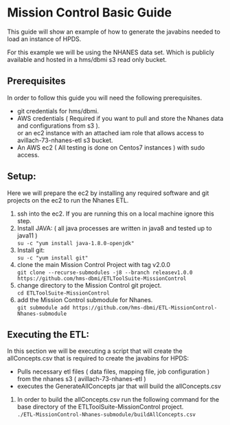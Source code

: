 # Mission Control Basic Guide

This guide will show an example of how to generate the javabins needed to load an instance of HPDS.

For this example we will be using the NHANES data set.  Which is publicly available and hosted in a hms/dbmi s3 read only bucket.

## Prerequisites
In order to follow this guide you will need the following prerequisites.

* git credentials for hms/dbmi.
* AWS credentials ( Required if you want to pull and store the Nhanes data and configurations from s3 ).  
  or an ec2 instance with an attached iam role that allows access to avillach-73-nhanes-etl s3 bucket.
* An AWS ec2 ( All testing is done on Centos7 instances ) with sudo access.

## Setup:
Here we will prepare the ec2 by installing any required software and git projects on the ec2 to run the Nhanes ETL.

1.  ssh into the ec2.  If you are running this on a local machine ignore this step.
2.  Install JAVA:  ( all java processes are written in java8 and tested up to java11 )  
`su -c "yum install java-1.8.0-openjdk"`
3.  Install git:  
`su -c "yum install git"`
4.  clone the main Mission Control Project with tag v2.0.0  
`git clone --recurse-submodules -j8 --branch releasev1.0.0 https://github.com/hms-dbmi/ETLToolSuite-MissionControl`
5.  change directory to the Mission Control git project.  
`cd ETLToolSuite-MissionControl`
6.  add the Mission Control submodule for Nhanes.  
`git submodule add https://github.com/hms-dbmi/ETL-MissionControl-Nhanes-submodule`

## Executing the ETL:
In this section we will be executing a script that will create the allConcepts.csv that is required to create the javabins for HPDS:
*  Pulls necessary etl files ( data files, mapping file, job configuration ) from the nhanes s3 ( avillach-73-nhanes-etl )
*  executes the GenerateAllConcepts jar that will build the allConcepts.csv

1. In order to build the allConcepts.csv run the following command for the base directory of the ETLToolSuite-MissionControl project.  
`./ETL-MissionControl-Nhanes-submodule/buildAllConcepts.csv`

